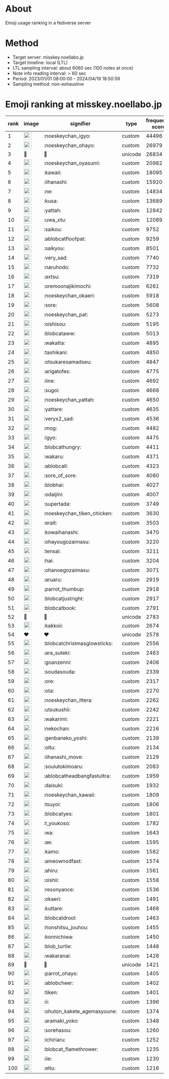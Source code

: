 # About
Emoji usage ranking in a fediverse server

# Method
- Target server: misskey.noellabo.jp
- Target timeline: local (LTL)
- LTL sampling interval: about 6060 sec (100 notes at once)
- Note info reading interval: > 60 sec
- Period: 2023/01/01 08:00:00 - 2024/04/19 18:50:59 
- Sampling method: non-exhaustive

# Emoji ranking at misskey.noellabo.jp

|rank|image|signifier|type|frequency score|
|----|----|----|----|----|
|1|<img height="24" src="https://misskey.noellabo.jp/emoji/noeskeychan_igyo.webp">|:noeskeychan_igyo:|custom|44496|
|2|<img height="24" src="https://misskey.noellabo.jp/emoji/noeskeychan_ohayo.webp">|:noeskeychan_ohayo:|custom|26979|
|3|🎉|🎉|unicode|26834|
|4|<img height="24" src="https://misskey.noellabo.jp/emoji/noeskeychan_oyasumi.webp">|:noeskeychan_oyasumi:|custom|20982|
|5|<img height="24" src="https://misskey.noellabo.jp/emoji/kawaii.webp">|:kawaii:|custom|18095|
|6|<img height="24" src="https://misskey.noellabo.jp/emoji/iihanashi.webp">|:iihanashi:|custom|15920|
|7|<img height="24" src="https://misskey.noellabo.jp/emoji/ne.webp">|:ne:|custom|14834|
|8|<img height="24" src="https://misskey.noellabo.jp/emoji/kusa.webp">|:kusa:|custom|13689|
|9|<img height="24" src="https://misskey.noellabo.jp/emoji/yattah.webp">|:yattah:|custom|12842|
|10|<img height="24" src="https://misskey.noellabo.jp/emoji/uwa_xtu.webp">|:uwa_xtu:|custom|12089|
|11|<img height="24" src="https://misskey.noellabo.jp/emoji/saikou.webp">|:saikou:|custom|9752|
|12|<img height="24" src="https://misskey.noellabo.jp/emoji/ablobcatfloofpat.webp">|:ablobcatfloofpat:|custom|9259|
|13|<img height="24" src="https://misskey.noellabo.jp/emoji/saikyou.webp">|:saikyou:|custom|8501|
|14|<img height="24" src="https://misskey.noellabo.jp/emoji/very_sad.webp">|:very_sad:|custom|7740|
|15|<img height="24" src="https://misskey.noellabo.jp/emoji/naruhodo.webp">|:naruhodo:|custom|7732|
|16|<img height="24" src="https://misskey.noellabo.jp/emoji/axtsu.webp">|:axtsu:|custom|7319|
|17|<img height="24" src="https://misskey.noellabo.jp/emoji/oremoonajikimochi.webp">|:oremoonajikimochi:|custom|6261|
|18|<img height="24" src="https://misskey.noellabo.jp/emoji/noeskeychan_okaeri.webp">|:noeskeychan_okaeri:|custom|5918|
|19|<img height="24" src="https://misskey.noellabo.jp/emoji/sore.webp">|:sore:|custom|5608|
|20|<img height="24" src="https://misskey.noellabo.jp/emoji/noeskeychan_pat.webp">|:noeskeychan_pat:|custom|5273|
|21|<img height="24" src="https://misskey.noellabo.jp/emoji/oishisou.webp">|:oishisou:|custom|5195|
|22|<img height="24" src="https://misskey.noellabo.jp/emoji/blobcataww.webp">|:blobcataww:|custom|5013|
|23|<img height="24" src="https://misskey.noellabo.jp/emoji/wakatta.webp">|:wakatta:|custom|4895|
|24|<img height="24" src="https://misskey.noellabo.jp/emoji/tashikani.webp">|:tashikani:|custom|4850|
|25|<img height="24" src="https://misskey.noellabo.jp/emoji/otsukaresamadseu.webp">|:otsukaresamadseu:|custom|4847|
|26|<img height="24" src="https://misskey.noellabo.jp/emoji/arigatofes.webp">|:arigatofes:|custom|4775|
|27|<img height="24" src="https://misskey.noellabo.jp/emoji/iine.webp">|:iine:|custom|4692|
|28|<img height="24" src="https://misskey.noellabo.jp/emoji/sugoi.webp">|:sugoi:|custom|4668|
|29|<img height="24" src="https://misskey.noellabo.jp/emoji/noeskeychan_yattah.webp">|:noeskeychan_yattah:|custom|4650|
|30|<img height="24" src="https://misskey.noellabo.jp/emoji/yattare.webp">|:yattare:|custom|4635|
|31|<img height="24" src="https://misskey.noellabo.jp/emoji/veryx2_sad.webp">|:veryx2_sad:|custom|4536|
|32|<img height="24" src="https://misskey.noellabo.jp/emoji/mog.webp">|:mog:|custom|4482|
|33|<img height="24" src="https://misskey.noellabo.jp/emoji/igyo.webp">|:igyo:|custom|4475|
|34|<img height="24" src="https://misskey.noellabo.jp/emoji/blobcathungry.webp">|:blobcathungry:|custom|4411|
|35|<img height="24" src="https://misskey.noellabo.jp/emoji/wakaru.webp">|:wakaru:|custom|4371|
|36|<img height="24" src="https://misskey.noellabo.jp/emoji/ablobcall.webp">|:ablobcall:|custom|4323|
|37|<img height="24" src="https://misskey.noellabo.jp/emoji/sore_of_sore.webp">|:sore_of_sore:|custom|4080|
|38|<img height="24" src="https://misskey.noellabo.jp/emoji/blobhai.webp">|:blobhai:|custom|4027|
|39|<img height="24" src="https://misskey.noellabo.jp/emoji/odaijini.webp">|:odaijini:|custom|4007|
|40|<img height="24" src="https://misskey.noellabo.jp/emoji/supertada.webp">|:supertada:|custom|3749|
|41|<img height="24" src="https://misskey.noellabo.jp/emoji/noeskeychan_tiken_chicken.webp">|:noeskeychan_tiken_chicken:|custom|3630|
|42|<img height="24" src="https://misskey.noellabo.jp/emoji/erait.webp">|:erait:|custom|3503|
|43|<img height="24" src="https://misskey.noellabo.jp/emoji/kowaihanashi.webp">|:kowaihanashi:|custom|3470|
|44|<img height="24" src="https://misskey.noellabo.jp/emoji/ohayougozaimasu.webp">|:ohayougozaimasu:|custom|3220|
|45|<img height="24" src="https://misskey.noellabo.jp/emoji/tensai.webp">|:tensai:|custom|3211|
|46|<img height="24" src="https://misskey.noellabo.jp/emoji/hai.webp">|:hai:|custom|3204|
|47|<img height="24" src="https://misskey.noellabo.jp/emoji/ohanoegozaimasu.webp">|:ohanoegozaimasu:|custom|3071|
|48|<img height="24" src="https://misskey.noellabo.jp/emoji/aruaru.webp">|:aruaru:|custom|2919|
|49|<img height="24" src="https://misskey.noellabo.jp/emoji/parrot_thumbup.webp">|:parrot_thumbup:|custom|2918|
|50|<img height="24" src="https://misskey.noellabo.jp/emoji/blobcatjustright.webp">|:blobcatjustright:|custom|2917|
|51|<img height="24" src="https://misskey.noellabo.jp/emoji/blobcatbook.webp">|:blobcatbook:|custom|2791|
|52|🍗|🍗|unicode|2783|
|53|<img height="24" src="https://misskey.noellabo.jp/emoji/kakkoii.webp">|:kakkoii:|custom|2674|
|54|❤|❤|unicode|2578|
|55|<img height="24" src="https://misskey.noellabo.jp/emoji/blobcatchristmasglowsticks.webp">|:blobcatchristmasglowsticks:|custom|2556|
|56|<img height="24" src="https://misskey.noellabo.jp/emoji/ara_suteki.webp">|:ara_suteki:|custom|2463|
|57|<img height="24" src="https://misskey.noellabo.jp/emoji/goanzenni.webp">|:goanzenni:|custom|2408|
|58|<img height="24" src="https://misskey.noellabo.jp/emoji/soudasouda.webp">|:soudasouda:|custom|2339|
|59|<img height="24" src="https://misskey.noellabo.jp/emoji/ore.webp">|:ore:|custom|2317|
|60|<img height="24" src="https://misskey.noellabo.jp/emoji/ota.webp">|:ota:|custom|2270|
|61|<img height="24" src="https://misskey.noellabo.jp/emoji/noeskeychan_ittera.webp">|:noeskeychan_ittera:|custom|2262|
|62|<img height="24" src="https://misskey.noellabo.jp/emoji/utsukushii.webp">|:utsukushii:|custom|2242|
|63|<img height="24" src="https://misskey.noellabo.jp/emoji/wakarimi.webp">|:wakarimi:|custom|2221|
|64|<img height="24" src="https://misskey.noellabo.jp/emoji/nekochan.webp">|:nekochan:|custom|2216|
|65|<img height="24" src="https://misskey.noellabo.jp/emoji/genbaneko_yoshi.webp">|:genbaneko_yoshi:|custom|2139|
|66|<img height="24" src="https://misskey.noellabo.jp/emoji/oltu.webp">|:oltu:|custom|2134|
|67|<img height="24" src="https://misskey.noellabo.jp/emoji/iihanashi_move.webp">|:iihanashi_move:|custom|2129|
|68|<img height="24" src="https://misskey.noellabo.jp/emoji/souiutokimoaru.webp">|:souiutokimoaru:|custom|2083|
|69|<img height="24" src="https://misskey.noellabo.jp/emoji/ablobcatheadbangfastultra.webp">|:ablobcatheadbangfastultra:|custom|1959|
|70|<img height="24" src="https://misskey.noellabo.jp/emoji/daisuki.webp">|:daisuki:|custom|1932|
|71|<img height="24" src="https://misskey.noellabo.jp/emoji/noeskeychan_kawaii.webp">|:noeskeychan_kawaii:|custom|1809|
|72|<img height="24" src="https://misskey.noellabo.jp/emoji/tsuyoi.webp">|:tsuyoi:|custom|1806|
|73|<img height="24" src="https://misskey.noellabo.jp/emoji/blobcatyes.webp">|:blobcatyes:|custom|1801|
|74|<img height="24" src="https://misskey.noellabo.jp/emoji/t_youkoso.webp">|:t_youkoso:|custom|1782|
|75|<img height="24" src="https://misskey.noellabo.jp/emoji/wa.webp">|:wa:|custom|1643|
|76|<img height="24" src="https://misskey.noellabo.jp/emoji/ae.webp">|:ae:|custom|1595|
|77|<img height="24" src="https://misskey.noellabo.jp/emoji/kamo.webp">|:kamo:|custom|1582|
|78|<img height="24" src="https://misskey.noellabo.jp/emoji/ameownodfast.webp">|:ameownodfast:|custom|1574|
|79|<img height="24" src="https://misskey.noellabo.jp/emoji/ahiru.webp">|:ahiru:|custom|1561|
|80|<img height="24" src="https://misskey.noellabo.jp/emoji/oishii.webp">|:oishii:|custom|1558|
|81|<img height="24" src="https://misskey.noellabo.jp/emoji/resonyance.webp">|:resonyance:|custom|1536|
|82|<img height="24" src="https://misskey.noellabo.jp/emoji/okaeri.webp">|:okaeri:|custom|1491|
|83|<img height="24" src="https://misskey.noellabo.jp/emoji/kuttare.webp">|:kuttare:|custom|1468|
|84|<img height="24" src="https://misskey.noellabo.jp/emoji/blobcatdrool.webp">|:blobcatdrool:|custom|1463|
|85|<img height="24" src="https://misskey.noellabo.jp/emoji/honshitsu_jouhou.webp">|:honshitsu_jouhou:|custom|1455|
|86|<img height="24" src="https://misskey.noellabo.jp/emoji/konnichiwa.webp">|:konnichiwa:|custom|1450|
|87|<img height="24" src="https://misskey.noellabo.jp/emoji/blob_turtle.webp">|:blob_turtle:|custom|1448|
|88|<img height="24" src="https://misskey.noellabo.jp/emoji/wakaranai.webp">|:wakaranai:|custom|1428|
|89|👀|👀|unicode|1421|
|90|<img height="24" src="https://misskey.noellabo.jp/emoji/parrot_ohayo.webp">|:parrot_ohayo:|custom|1405|
|91|<img height="24" src="https://misskey.noellabo.jp/emoji/ablobcheer.webp">|:ablobcheer:|custom|1402|
|92|<img height="24" src="https://misskey.noellabo.jp/emoji/tiken.webp">|:tiken:|custom|1401|
|93|<img height="24" src="https://misskey.noellabo.jp/emoji/ii.webp">|:ii:|custom|1396|
|94|<img height="24" src="https://misskey.noellabo.jp/emoji/ohuton_kakete_agemasyoune.webp">|:ohuton_kakete_agemasyoune:|custom|1374|
|95|<img height="24" src="https://misskey.noellabo.jp/emoji/aramaki_yoko.webp">|:aramaki_yoko:|custom|1348|
|96|<img height="24" src="https://misskey.noellabo.jp/emoji/sorehasou.webp">|:sorehasou:|custom|1260|
|97|<img height="24" src="https://misskey.noellabo.jp/emoji/ichiriaru.webp">|:ichiriaru:|custom|1252|
|98|<img height="24" src="https://misskey.noellabo.jp/emoji/blobcat_flamethrower.webp">|:blobcat_flamethrower:|custom|1235|
|99|<img height="24" src="https://misskey.noellabo.jp/emoji/iie.webp">|:iie:|custom|1230|
|100|<img height="24" src="https://misskey.noellabo.jp/emoji/eltu.webp">|:eltu:|custom|1216|
